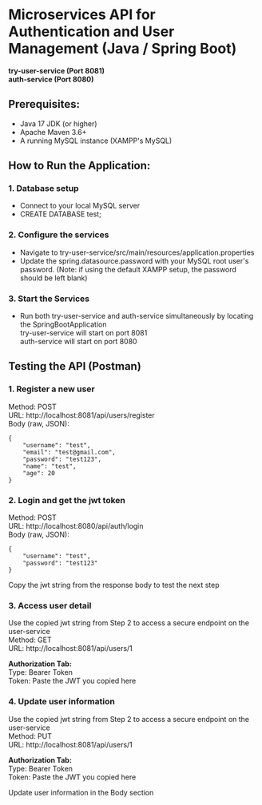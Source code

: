 # Microservices API for Authentication and User Management (Java / Spring Boot)

**try-user-service (Port 8081)**\
**auth-service (Port 8080)**

## Prerequisites:
- Java 17 JDK (or higher)
- Apache Maven 3.6+
- A running MySQL instance (XAMPP's MySQL)

## How to Run the Application: 
### 1. Database setup
- Connect to your local MySQL server
- CREATE DATABASE test;

### 2. Configure the services
- Navigate to try-user-service/src/main/resources/application.properties
- Update the spring.datasource.password with your MySQL root user's password. (Note: if using the default XAMPP setup, the password should be left blank)

### 3. Start the Services
- Run both try-user-service and auth-service simultaneously by locating the SpringBootApplication\
try-user-service will start on port 8081\
auth-service will start on port 8080


## Testing the API (Postman)
### 1. Register a new user
Method: POST\
URL: http://localhost:8081/api/users/register \
Body (raw, JSON):
```
{
    "username": "test",
    "email": "test@gmail.com",
    "password": "test123",
    "name": "test",
    "age": 20
}
```

### 2. Login and get the jwt token
Method: POST\
URL: http://localhost:8080/api/auth/login \
Body (raw, JSON):
```
{
    "username": "test",
    "password": "test123"
}
```
Copy the jwt string from the response body to test the next step

### 3. Access user detail
Use the copied jwt string from Step 2 to access a secure endpoint on the user-service\
Method: GET\
URL: http://localhost:8081/api/users/1 

**Authorization Tab:**\
Type: Bearer Token\
Token: Paste the JWT you copied here

### 4. Update user information
Use the copied jwt string from Step 2 to access a secure endpoint on the user-service\
Method: PUT\
URL: http://localhost:8081/api/users/1 

**Authorization Tab:**\
Type: Bearer Token\
Token: Paste the JWT you copied here

Update user information in the Body section
